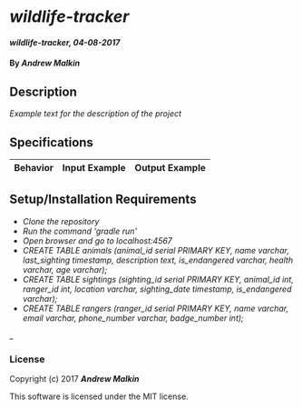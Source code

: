 # _wildlife-tracker_

#### _wildlife-tracker, 04-08-2017_

#### By _**Andrew Malkin**_

## Description
_Example text for the description of the project_


## Specifications

| Behavior                   | Input Example     | Output Example    |
| -------------------------- | -----------------:| -----------------:|



## Setup/Installation Requirements

* _Clone the repository_
* _Run the command 'gradle run'_
* _Open browser and go to localhost:4567_
* _CREATE TABLE animals (animal_id serial PRIMARY KEY, name varchar, last_sighting timestamp, description text, is_endangered varchar, health varchar, age varchar);_
* _CREATE TABLE sightings (sighting_id serial PRIMARY KEY, animal_id int, ranger_id int, location varchar, sighting_date timestamp, is_endangered varchar);_
* _CREATE TABLE rangers (ranger_id serial PRIMARY KEY, name varchar, email varchar, phone_number varchar, badge_number int);_

_



### License

Copyright (c) 2017 **_Andrew Malkin_**

This software is licensed under the MIT license.
